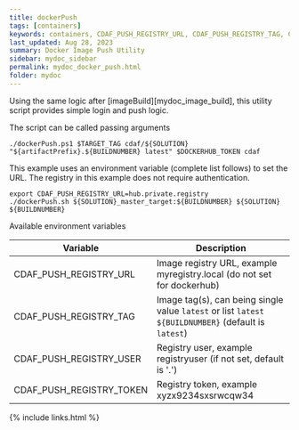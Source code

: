 ```yaml
---
title: dockerPush
tags: [containers]
keywords: containers, CDAF_PUSH_REGISTRY_URL, CDAF_PUSH_REGISTRY_TAG, CDAF_PUSH_REGISTRY_USER, CDAF_PUSH_REGISTRY_TOKEN
last_updated: Aug 28, 2023
summary: Docker Image Push Utility
sidebar: mydoc_sidebar
permalink: mydoc_docker_push.html
folder: mydoc
---
```


Using the same logic after [imageBuild][mydoc_image_build], this utility script provides simple login and push logic.

The script can be called passing arguments

```
./dockerPush.ps1 $TARGET_TAG cdaf/${SOLUTION} "${artifactPrefix}.${BUILDNUMBER} latest" $DOCKERHUB_TOKEN cdaf
```

This example uses an environment variable (complete list follows) to set the URL. The registry in this example does not require authentication.

```
export CDAF_PUSH_REGISTRY_URL=hub.private.registry
./dockerPush.sh ${SOLUTION}_master_target:${BUILDNUMBER} ${SOLUTION} ${BUILDNUMBER}
```

Available environment variables

| Variable                  | Description
|---------------------------|------------
| CDAF_PUSH_REGISTRY_URL    | Image registry URL, example myregistry.local (do not set for dockerhub)
| CDAF_PUSH_REGISTRY_TAG    | Image tag(s), can being single value `latest` or list `latest ${BUILDNUMBER}` (default is `latest`)
| CDAF_PUSH_REGISTRY_USER   | Registry user, example registryuser (if not set, default is '.')
| CDAF_PUSH_REGISTRY_TOKEN  | Registry token, example xyzx9234sxsrwcqw34

{% include links.html %}
